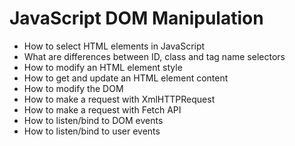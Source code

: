 # JavaScript DOM Manipulation #

-  How to select HTML elements in JavaScript
-  What are differences between ID, class and tag name selectors
-  How to modify an HTML element style
-  How to get and update an HTML element content
-  How to modify the DOM
-  How to make a request with XmlHTTPRequest
-  How to make a request with Fetch API
-  How to listen/bind to DOM events
-  How to listen/bind to user events
